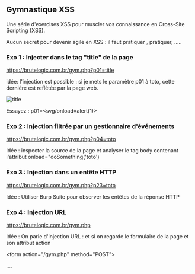## Gymnastique XSS

Une série d'exercises XSS pour muscler vos connaissance en Cross-Site Scripting (XSS).

Aucun secret pour devenir agile en XSS : il faut pratiquer , pratiquer, .....

### Exo 1 : Injecter dans le tag "title" de la page

https://brutelogic.com.br/gym.php?p01=title

idée: l'injection est possible : si je mets le paramètre p01 à toto, cette dernière est reflétée par la page web.


![title](https://github.com/aabda2000/sti3a-security/assets/38082725/d44e7975-45e9-40b6-8888-f1a185d93660)


Essayez : p01=</title><svg/onload=alert(1)>

### Exo 2 : Injection filtrée par un gestionnaire d'événements

https://brutelogic.com.br/gym.php?p04=toto

Idée : inspecter la source de la page et analyser le tag body contenant l'attribut onload="doSomething('toto')

### Exo 3 : Injection dans un entête HTTP

https://brutelogic.com.br/gym.php?p23=toto
  
Idée : Utiliser Burp Suite pour observer les entêtes de la réponse HTTP

### Exo 4 : Injection URL 

https://brutelogic.com.br/gym.php

Idée : On parle d'injection URL : et si on regarde le formulaire de la page et son attribut action 

&lt;form action="/gym.php" method="POST"&gt;
  
....
  


